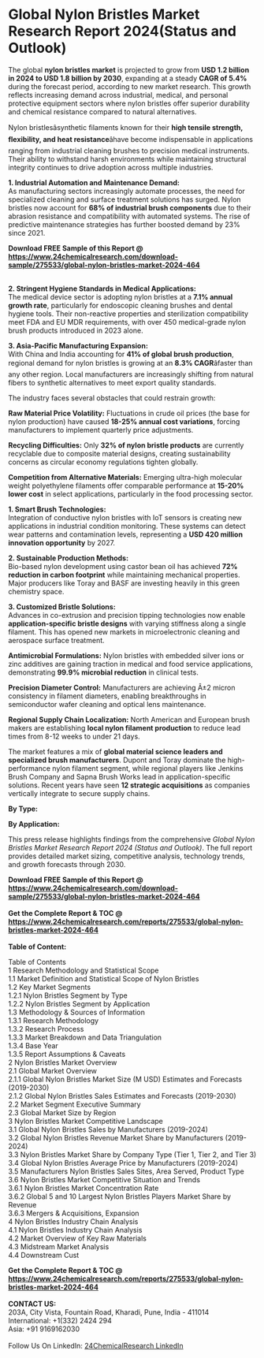 <h1>Global Nylon Bristles Market Research Report 2024(Status and Outlook)</h1><p>The global <strong>nylon bristles market</strong> is projected to grow from <strong>USD 1.2 billion in 2024 to USD 1.8 billion by 2030</strong>, expanding at a steady <strong>CAGR of 5.4%</strong> during the forecast period, according to new market research. This growth reflects increasing demand across industrial, medical, and personal protective equipment sectors where nylon bristles offer superior durability and chemical resistance compared to natural alternatives.</p><p>Nylon bristlesâsynthetic filaments known for their <strong>high tensile strength, flexibility, and heat resistance</strong>âhave become indispensable in applications ranging from industrial cleaning brushes to precision medical instruments. Their ability to withstand harsh environments while maintaining structural integrity continues to drive adoption across multiple industries.</p><p><strong>1. Industrial Automation and Maintenance Demand:</strong><br>
As manufacturing sectors increasingly automate processes, the need for specialized cleaning and surface treatment solutions has surged. Nylon bristles now account for <strong>68% of industrial brush components</strong> due to their abrasion resistance and compatibility with automated systems. The rise of predictive maintenance strategies has further boosted demand by 23% since 2021.</p><div><b>Download FREE Sample of this Report @ 
            <a href="https://www.24chemicalresearch.com/download-sample/275533/global-nylon-bristles-market-2024-464">
            https://www.24chemicalresearch.com/download-sample/275533/global-nylon-bristles-market-2024-464</a></b></div><br><p><strong>2. Stringent Hygiene Standards in Medical Applications:</strong><br>
The medical device sector is adopting nylon bristles at a <strong>7.1% annual growth rate</strong>, particularly for endoscopic cleaning brushes and dental hygiene tools. Their non-reactive properties and sterilization compatibility meet FDA and EU MDR requirements, with over 450 medical-grade nylon brush products introduced in 2023 alone.</p><p><strong>3. Asia-Pacific Manufacturing Expansion:</strong><br>
With China and India accounting for <strong>41% of global brush production</strong>, regional demand for nylon bristles is growing at an <strong>8.3% CAGR</strong>âfaster than any other region. Local manufacturers are increasingly shifting from natural fibers to synthetic alternatives to meet export quality standards.</p><p>The industry faces several obstacles that could restrain growth:</p><p><strong>Raw Material Price Volatility:</strong> Fluctuations in crude oil prices (the base for nylon production) have caused <strong>18-25% annual cost variations</strong>, forcing manufacturers to implement quarterly price adjustments.</p><p><strong>Recycling Difficulties:</strong> Only <strong>32% of nylon bristle products</strong> are currently recyclable due to composite material designs, creating sustainability concerns as circular economy regulations tighten globally.</p><p><strong>Competition from Alternative Materials:</strong> Emerging ultra-high molecular weight polyethylene filaments offer comparable performance at <strong>15-20% lower cost</strong> in select applications, particularly in the food processing sector.</p><p><strong>1. Smart Brush Technologies:</strong><br>
Integration of conductive nylon bristles with IoT sensors is creating new applications in industrial condition monitoring. These systems can detect wear patterns and contamination levels, representing a <strong>USD 420 million innovation opportunity</strong> by 2027.</p><p><strong>2. Sustainable Production Methods:</strong><br>
Bio-based nylon development using castor bean oil has achieved <strong>72% reduction in carbon footprint</strong> while maintaining mechanical properties. Major producers like Toray and BASF are investing heavily in this green chemistry space.</p><p><strong>3. Customized Bristle Solutions:</strong><br>
Advances in co-extrusion and precision tipping technologies now enable <strong>application-specific bristle designs</strong> with varying stiffness along a single filament. This has opened new markets in microelectronic cleaning and aerospace surface treatment.</p><p><strong>Antimicrobial Formulations:</strong> Nylon bristles with embedded silver ions or zinc additives are gaining traction in medical and food service applications, demonstrating <strong>99.9% microbial reduction</strong> in clinical tests.</p><p><strong>Precision Diameter Control:</strong> Manufacturers are achieving Â±2 micron consistency in filament diameters, enabling breakthroughs in semiconductor wafer cleaning and optical lens maintenance.</p><p><strong>Regional Supply Chain Localization:</strong> North American and European brush makers are establishing <strong>local nylon filament production</strong> to reduce lead times from 8-12 weeks to under 21 days.</p><p>The market features a mix of <strong>global material science leaders and specialized brush manufacturers</strong>. Dupont and Toray dominate the high-performance nylon filament segment, while regional players like Jenkins Brush Company and Sapna Brush Works lead in application-specific solutions. Recent years have seen <strong>12 strategic acquisitions</strong> as companies vertically integrate to secure supply chains.</p><p><strong>By Type:</strong></p><p><strong>By Application:</strong></p><p>This press release highlights findings from the comprehensive <em>Global Nylon Bristles Market Research Report 2024 (Status and Outlook)</em>. The full report provides detailed market sizing, competitive analysis, technology trends, and growth forecasts through 2030.</p><div><b>Download FREE Sample of this Report @ 
            <a href="https://www.24chemicalresearch.com/download-sample/275533/global-nylon-bristles-market-2024-464">
            https://www.24chemicalresearch.com/download-sample/275533/global-nylon-bristles-market-2024-464</a></b></div><br><div><b>Get the Complete Report & TOC @ 
            <a href="https://www.24chemicalresearch.com/reports/275533/global-nylon-bristles-market-2024-464">
            https://www.24chemicalresearch.com/reports/275533/global-nylon-bristles-market-2024-464</a></b></div><br>
            <b>Table of Content:</b><p>Table of Contents<br />
1 Research Methodology and Statistical Scope<br />
1.1 Market Definition and Statistical Scope of Nylon Bristles<br />
1.2 Key Market Segments<br />
1.2.1 Nylon Bristles Segment by Type<br />
1.2.2 Nylon Bristles Segment by Application<br />
1.3 Methodology & Sources of Information<br />
1.3.1 Research Methodology<br />
1.3.2 Research Process<br />
1.3.3 Market Breakdown and Data Triangulation<br />
1.3.4 Base Year<br />
1.3.5 Report Assumptions & Caveats<br />
2 Nylon Bristles Market Overview<br />
2.1 Global Market Overview<br />
2.1.1 Global Nylon Bristles Market Size (M USD) Estimates and Forecasts (2019-2030)<br />
2.1.2 Global Nylon Bristles Sales Estimates and Forecasts (2019-2030)<br />
2.2 Market Segment Executive Summary<br />
2.3 Global Market Size by Region<br />
3 Nylon Bristles Market Competitive Landscape<br />
3.1 Global Nylon Bristles Sales by Manufacturers (2019-2024)<br />
3.2 Global Nylon Bristles Revenue Market Share by Manufacturers (2019-2024)<br />
3.3 Nylon Bristles Market Share by Company Type (Tier 1, Tier 2, and Tier 3)<br />
3.4 Global Nylon Bristles Average Price by Manufacturers (2019-2024)<br />
3.5 Manufacturers Nylon Bristles Sales Sites, Area Served, Product Type<br />
3.6 Nylon Bristles Market Competitive Situation and Trends<br />
3.6.1 Nylon Bristles Market Concentration Rate<br />
3.6.2 Global 5 and 10 Largest Nylon Bristles Players Market Share by Revenue<br />
3.6.3 Mergers & Acquisitions, Expansion<br />
4 Nylon Bristles Industry Chain Analysis<br />
4.1 Nylon Bristles Industry Chain Analysis<br />
4.2 Market Overview of Key Raw Materials<br />
4.3 Midstream Market Analysis<br />
4.4 Downstream Cust</p><div><b>Get the Complete Report & TOC @ 
            <a href="https://www.24chemicalresearch.com/reports/275533/global-nylon-bristles-market-2024-464">
            https://www.24chemicalresearch.com/reports/275533/global-nylon-bristles-market-2024-464</a></b></div><br><b>CONTACT US:</b><br>
            203A, City Vista, Fountain Road, Kharadi, Pune, India - 411014<br>
            International: +1(332) 2424 294<br>
            Asia: +91 9169162030 <br><br>
            Follow Us On LinkedIn: <a href="https://www.linkedin.com/company/24chemicalresearch/">24ChemicalResearch LinkedIn</a>